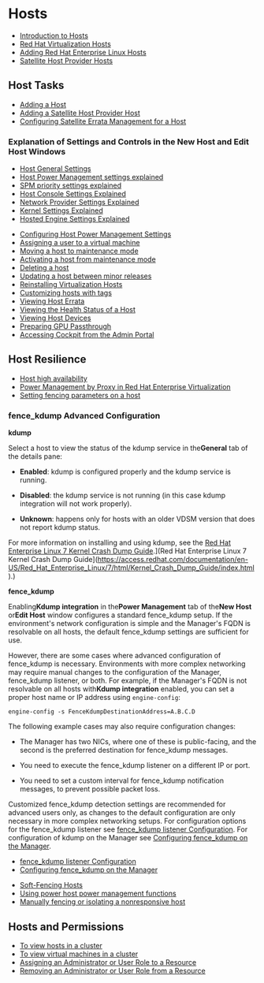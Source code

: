 # Hosts

* [Introduction to Hosts](Introduction_to_Hosts)
* [Red Hat Virtualization Hosts](Red_Hat_Virtualization_Hosts)
* [Adding Red Hat Enterprise Linux Hosts](Adding_Red_Hat_Enterprise_Linux_Hosts)
* [Satellite Host Provider Hosts](Satellite_Host_Provider_Hosts)

## Host Tasks

* [Adding a Host](Adding_a_Host)
* [Adding a Satellite Host Provider Host](Adding_a_Satellite_Host_Provider_Host)
* [Configuring Satellite Errata Management for a Host](Configuring_Satellite_Errata_Management_for_a_Host)

### Explanation of Settings and Controls in the New Host and Edit Host Windows

* [Host General Settings](Host_General_Settings)
* [Host Power Management settings explained](Host_Power_Management_settings_explained)
* [SPM priority settings explained](SPM_priority_settings_explained)
* [Host Console Settings Explained](Host_Console_Settings_Explained)
* [Network Provider Settings Explained](Network_Provider_Settings_Explained)
* [Kernel Settings Explained](Kernel_Settings_Explained)
* [Hosted Engine Settings Explained](Hosted_Engine_Settings_Explained)

<!-- end ### section -->

* [Configuring Host Power Management Settings](Configuring_Host_Power_Management_Settings)
* [Assigning a user to a virtual machine](Assigning_a_user_to_a_virtual_machine)
* [Moving a host to maintenance mode](Moving_a_host_to_maintenance_mode1)
* [Activating a host from maintenance mode](Activating_a_host_from_maintenance_mode)
* [Deleting a host](Deleting_a_host)
* [Updating a host between minor releases](Updating_a_host_between_minor_releases)
* [Reinstalling Virtualization Hosts](Reinstalling_Virtualization_Hosts)
* [Customizing hosts with tags](Customizing_hosts_with_tags)
* [Viewing Host Errata](Viewing_Host_Errata)
* [Viewing the Health Status of a Host](Viewing_the_Health_Status_of_a_Host)
* [Viewing Host Devices](Viewing_Host_Devices)
* [Preparing GPU Passthrough](Preparing_GPU_Passthrough)
* [Accessing Cockpit from the Admin Portal](Accessing_Cockpit_from_the_Admin_Portal)

## Host Resilience

* [Host high availability](Host_high_availability)
* [Power Management by Proxy in Red Hat Enterprise Virtualization](Power_Management_by_Proxy_in_Red_Hat_Enterprise_Virtualization)
* [Setting fencing parameters on a host](Setting_fencing_parameters_on_a_host)

### fence_kdump Advanced Configuration

**kdump**

Select a host to view the status of the kdump service in the**General** tab of the details pane:

* **Enabled**: kdump is configured properly and the kdump service is running.

* **Disabled**: the kdump service is not running (in this case kdump integration will not work properly).

* **Unknown**: happens only for hosts with an older VDSM version that does not report kdump status.

For more information on installing and using kdump, see the [Red Hat Enterprise Linux 7 Kernel Crash Dump Guide](https://access.redhat.com/documentation/en-US/Red_Hat_Enterprise_Linux/7/html/Kernel_Crash_Dump_Guide/index.html).](Red Hat Enterprise Linux 7 Kernel Crash Dump Guide](https://access.redhat.com/documentation/en-US/Red_Hat_Enterprise_Linux/7/html/Kernel_Crash_Dump_Guide/index.html).)

**fence_kdump**

Enabling**Kdump integration** in the**Power Management** tab of the**New Host** or**Edit Host** window configures a standard fence_kdump setup. If the environment's network configuration is simple and the Manager's FQDN is resolvable on all hosts, the default fence_kdump settings are sufficient for use.

However, there are some cases where advanced configuration of fence_kdump is necessary. Environments with more complex networking may require manual changes to the configuration of the Manager, fence_kdump listener, or both. For example, if the Manager's FQDN is not resolvable on all hosts with**Kdump integration** enabled, you can set a proper host name or IP address using `engine-config`:

    engine-config -s FenceKdumpDestinationAddress=A.B.C.D

The following example cases may also require configuration changes:

* The Manager has two NICs, where one of these is public-facing, and the second is the preferred destination for fence_kdump messages.

* You need to execute the fence_kdump listener on a different IP or port.

* You need to set a custom interval for fence_kdump notification messages, to prevent possible packet loss.

Customized fence_kdump detection settings are recommended for advanced users only, as changes to the default configuration are only necessary in more complex networking setups. For configuration options for the fence_kdump listener see [fence_kdump listener Configuration](fence_kdump_listener_Configuration). For configuration of kdump on the Manager see [Configuring fence_kdump on the Manager](Configuring_fence_kdump_on_the_Manager).

* [fence_kdump listener Configuration](fence_kdump_listener_Configuration)
* [Configuring fence_kdump on the Manager](Configuring_fence_kdump_on_the_Manager)

<!-- end ### section -->

* [Soft-Fencing Hosts](Soft-Fencing_Hosts)
* [Using power host power management functions](Using_power_host_power_management_functions)
* [Manually fencing or isolating a nonresponsive host](Manually_fencing_or_isolating_a_nonresponsive_host)

## Hosts and Permissions

* [To view hosts in a cluster](To_view_hosts_in_a_cluster)
* [To view virtual machines in a cluster](To_view_virtual_machines_in_a_cluster)
* [Assigning an Administrator or User Role to a Resource](Assigning_an_Administrator_or_User_Role_to_a_Resource4)
* [Removing an Administrator or User Role from a Resource](Removing_an_Administrator_or_User_Role_from_a_Resource5)
